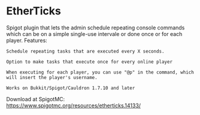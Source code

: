 # EtherTicks
Spigot plugin that lets the admin schedule repeating console commands which can be on a simple single-use intervale or done once or for each player.
Features:

    Schedule repeating tasks that are executed every X seconds.

    Option to make tasks that execute once for every online player

    When executing for each player, you can use "@p" in the command, which will insert the player's username.

    Works on Bukkit/Spigot/Cauldron 1.7.10 and later
Download at SpigotMC: https://www.spigotmc.org/resources/etherticks.14133/
